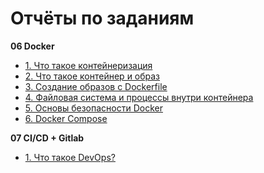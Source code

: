 # Отчёты по заданиям

**06 Docker**
- [1. Что такое контейнеризация](06%20Docker/1.%20Что%20такое%20контейнеризация.md)
- [2. Что такое контейнер и образ](06%20Docker/2.%20Что%20такое%20контейнер%20и%20образ.md)
- [3. Создание образов с Dockerfile](06%20Docker/3.%20Создание%20образов%20с%20Dockerfile.md)
- [4. Файловая система и процессы внутри контейнера](06%20Docker/4.%20Файловая%20система%20и%20процессы%20внутри%20контейнера.md)
- [5. Основы безопасности Docker](06%20Docker/5.%20Основы%20безопасности%20Docker.md)
- [6. Docker Compose](06%20Docker/6.%20Docker%20Compose.md)

**07 CI/CD + Gitlab**
- [1. Что такое DevOps?](07%20CI/CD%20+%20Gitlab/1.%20Что%20такое%20DevOps?.md)